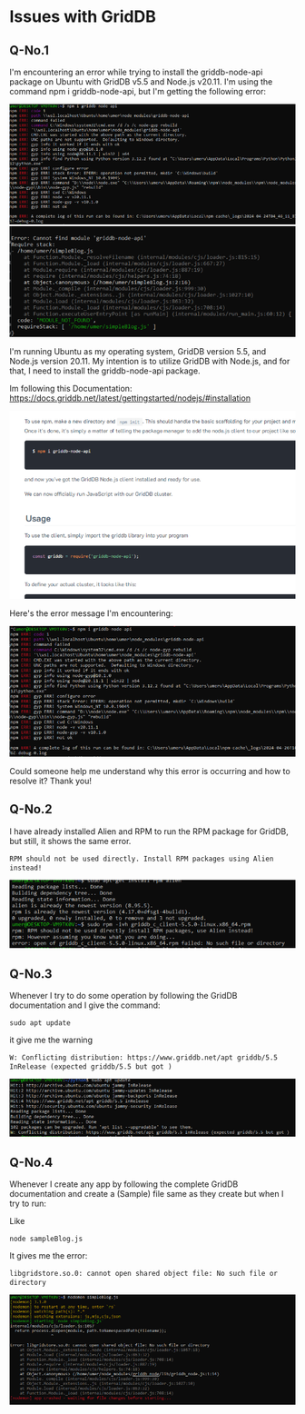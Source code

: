 # Issues with GridDB

## Q-No.1

I'm encountering an error while trying to install the griddb-node-api package on Ubuntu with GridDB v5.5 and Node.js v20.11. I'm using the command npm i griddb-node-api, but I'm getting the following error:

![](image1.png)
![](image1-1.png)

I'm running Ubuntu as my operating system, GridDB version 5.5, and Node.js version 20.11. My intention is to utilize GridDB with Node.js, and for that, I need to install the griddb-node-api package.

Im following this Documentation: 
https://docs.griddb.net/latest/gettingstarted/nodejs/#installation

![](image1-2.png)

Here's the error message I'm encountering:

![](image1-3.png)

Could someone help me understand why this error is occurring and how to resolve it? Thank you!


## Q-No.2

I have already installed Alien and RPM to run the RPM package for GridDB, but still, it shows the same error.

```
RPM should not be used directly. Install RPM packages using Alien instead! 
```
![](image2.png)

## Q-No.3

Whenever I try to do some operation by following the GridDB documentation and I give the command:

```
sudo apt update
```

it give me the warning

```
W: Conflicting distribution: https://www.griddb.net/apt griddb/5.5 InRelease (expected griddb/5.5 but got )
```

![](image3.png)

## Q-No.4

Whenever I create any app by following the complete GridDB documentation and create a (Sample) file same as they create but when I try to run:

Like

```
node sampleBlog.js
```

It gives me the error:

```
libgridstore.so.0: cannot open shared object file: No such file or directory
```

![](image4.png)
